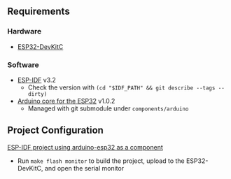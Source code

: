 ## Requirements

### Hardware

* [ESP32-DevKitC](https://www.espressif.com/en/products/hardware/esp32-devkitc/overview)

### Software

* [ESP-IDF](https://github.com/espressif/esp-idf) v3.2
    * Check the version with `(cd "$IDF_PATH" && git describe --tags --dirty)`
* [Arduino core for the ESP32](https://github.com/espressif/arduino-esp32) v1.0.2
    * Managed with git submodule under `components/arduino`

## Project Configuration

[ESP-IDF project using arduino-esp32 as a component](https://github.com/espressif/arduino-esp32/blob/master/docs/esp-idf_component.md)

* Run `make flash monitor` to build the project, upload to the ESP32-DevKitC, and open the serial monitor
